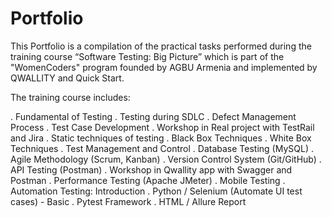 # Portfolio
This Portfolio is a compilation of the practical tasks performed during the training course “Software Testing: Big Picture” which is part of the "WomenCoders" program founded by AGBU Armenia and implemented by QWALLITY and Quick Start.

The training course includes:

. Fundamental of Testing
. Testing during SDLC
. Defect Management Process
. Test Case Development
. Workshop in Real project with TestRail and Jira
. Static techniques of testing
. Black Box Techniques
. White Box Techniques
. Test Management and Control
. Database Testing (MySQL)
. Agile Methodology (Scrum, Kanban)
. Version Control System (Git/GitHub)
. API Testing (Postman)
. Workshop in Qwallity app with Swagger and Postman
. Performance Testing (Apache JMeter)
. Mobile Testing
. Automation Testing: Introduction
. Python / Selenium (Automate UI test cases) - Basic
. Pytest Framework
. HTML / Allure Report
